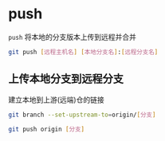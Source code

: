 <!--
 * @Description: 
 * @Version: 1.0
 * @Author: 
 * @Email: 
 * @Date: 2023-05-05 13:57:47
 * @LastEditors: 
 * @LastEditTime: 2023-05-05 13:58:16
-->

# push

`push` 将本地的分支版本上传到远程并合并

```sh
git push [远程主机名] [本地分支名]:[远程分支名]
```

## 上传本地分支到远程分支

建立本地到上游(远端)仓的链接

```sh
git branch --set-upstream-to=origin/[分支]

git push origin [分支]
```